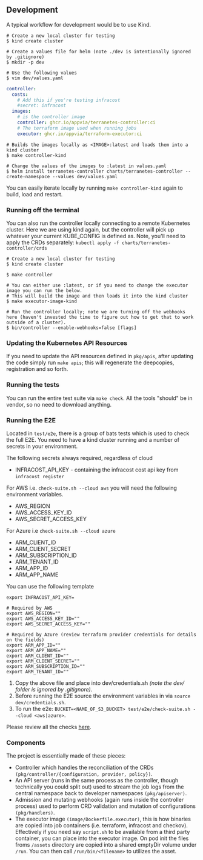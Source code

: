 ## Development

A typical workflow for development would be to use Kind.

```shell
# Create a new local cluster for testing
$ kind create cluster

# Create a values file for helm (note ./dev is intentionally ignored by .gitignore)
$ mkdir -p dev

# Use the following values
$ vim dev/values.yaml
```

```YAML
controller:
  costs:
    # Add this if you're testing infracost
    #secret: infracost
  images:
    # is the controller image
    controller: ghcr.io/appvia/terranetes-controller:ci
    # The terraform image used when running jobs
    executor: ghcr.io/appvia/terraform-executor:ci
```

```shell
# Builds the images locally as <IMAGE>:latest and loads them into a kind cluster
$ make controller-kind

# Change the values of the images to :latest in values.yaml
$ helm install terranetes-controller charts/terranetes-controller --create-namespace --values dev/values.yaml
```

You can easily iterate locally by running `make controller-kind` again to build, load and restart.

### Running off the terminal

You can also run the controller locally connecting to a remote Kubernetes cluster. Here we are using kind again, but the controller will pick up whatever your current KUBE_CONFIG is defined as. Note, you'll need to apply the CRDs separately: `kubectl apply -f charts/terranetes-controller/crds`

```shell
# Create a new local cluster for testing
$ kind create cluster

$ make controller

# You can either use :latest, or if you need to change the executor image you can run the below.
# This will build the image and then loads it into the kind cluster
$ make executor-image-kind

# Run the controller locally; note we are turning off the webhooks here (haven't invested the time to figure out how to get that to work outside of a cluster).
$ bin/controller --enable-webhooks=false [flags]
```

### Updating the Kubernetes API Resources

If you need to update the API resources defined in `pkg/apis`, after updating the code simply run `make apis`; this will regenerate the deepcopies, registration and so forth.

### Running the tests

You can run the entire test suite via `make check`. All the tools "should" be in vendor, so no need to download anything.

### Running the E2E

Located in `test/e2e`, there is a group of bats tests which is used to check the full E2E. You need to have a kind cluster running and a number of secrets in your environment.

The following secrets always required, regardless of cloud

* INFRACOST_API_KEY - containing the infracost cost api key from `infracost register`

For AWS i.e. `check-suite.sh --cloud aws` you will need the following environment variables.

* AWS_REGION
* AWS_ACCESS_KEY_ID
* AWS_SECRET_ACCESS_KEY

For Azure i.e `check-suite.sh --cloud azure`

* ARM_CLIENT_ID
* ARM_CLIENT_SECRET
* ARM_SUBSCRIPTION_ID
* ARM_TENANT_ID
* ARM_APP_ID
* ARM_APP_NAME

You can use the following template

```shell
export INFRACOST_API_KEY=

# Required by AWS
export AWS_REGION=""
export AWS_ACCESS_KEY_ID=""
export AWS_SECRET_ACCESS_KEY=""

# Required by Azure (review terraform provider credentials for details on the fields)
export ARM_APP_ID=""
export ARM_APP_NAME=""
export ARM_CLIENT_ID=""
export ARM_CLIENT_SECRET=""
export ARM_SUBSCRIPTION_ID=""
export ARM_TENANT_ID=""
```

1. Copy the above file and place into dev/credentials.sh _(note the dev/ folder is ignored by .gitignore)_.
2. Before running the E2E source the environment variables in via `source dev/credentials.sh`.
3. To run the e2e: `BUCKET=<NAME_OF_S3_BUCKET> test/e2e/check-suite.sh --cloud <aws|azure>`.

Please review all the checks [here](e2e/test/integration).

### Components

The project is essentially made of these pieces:

* Controller which handles the reconciliation of the CRDs `(pkg/controller/{configuration, provider, policy})`.
* An API server (runs in the same process as the controller, though technically you could split out) used to stream the job logs from the central namespace back to developer namespaces `(pkg/apiserver)`.
* Admission and mutating webhooks (again runs inside the controller process) used to perform CRD validation and mutation of configurations `(pkg/handlers)`.
* The executor image `(image/Dockerfile.executor)`, this is how binaries are copied into job containers (i.e. terraform, infracost and checkov). Effectively if you need say `script.sh` to be available from a third party container, you can place into the executor image. On pod init the files froms `/assets` directory are copied into a shared emptyDir volume under `/run`. You can then call `/run/bin/<filename>` to utilizes the asset.
